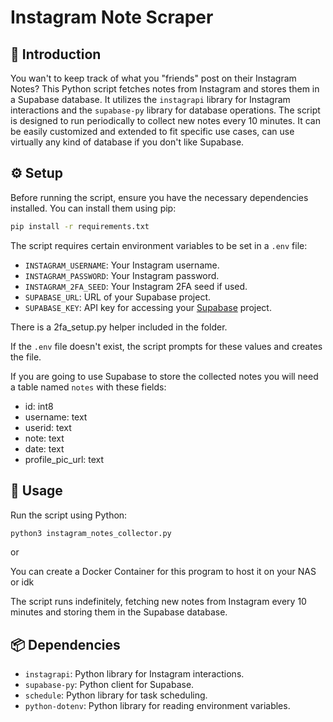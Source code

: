 # Instagram Note Scraper

## 🚀 Introduction
You wan't to keep track of what you "friends" post on their Instagram Notes? This Python script fetches notes from Instagram and stores them in a Supabase database. It utilizes the `instagrapi` library for Instagram interactions and the `supabase-py` library for database operations. The script is designed to run periodically to collect new notes every 10 minutes. It can be easily customized and extended to fit specific use cases, can use virtually any kind of database if you don't like Supabase.

## ⚙️ Setup
Before running the script, ensure you have the necessary dependencies installed. You can install them using pip:

```bash
pip install -r requirements.txt
```

The script requires certain environment variables to be set in a `.env` file:
- `INSTAGRAM_USERNAME`: Your Instagram username.
- `INSTAGRAM_PASSWORD`: Your Instagram password.
- `INSTAGRAM_2FA_SEED`: Your Instagram 2FA seed if used.
- `SUPABASE_URL`: URL of your Supabase project.
- `SUPABASE_KEY`: API key for accessing your [Supabase](https://supabase.com/dashboard) project.

There is a 2fa_setup.py helper included in the folder.

If the `.env` file doesn't exist, the script prompts for these values and creates the file.

If you are going to use Supabase to store the collected notes you will need a table named `notes` with these fields: 
- id: int8
- username: text
- userid: text
- note: text
- date: text
- profile_pic_url: text

## 🚀 Usage
Run the script using Python:

```bash
python3 instagram_notes_collector.py
```

or 

You can create a Docker Container for this program to host it on your NAS or idk

The script runs indefinitely, fetching new notes from Instagram every 10 minutes and storing them in the Supabase database.

## 📦 Dependencies
- `instagrapi`: Python library for Instagram interactions.
- `supabase-py`: Python client for Supabase.
- `schedule`: Python library for task scheduling.
- `python-dotenv`: Python library for reading environment variables.

